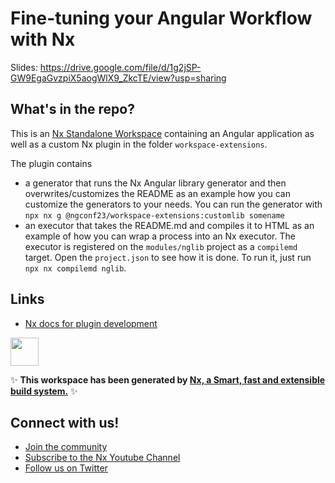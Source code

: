 # Fine-tuning your Angular Workflow with Nx

Slides: https://drive.google.com/file/d/1g2jSP-GW9EgaGvzpiX5aogWlX9_ZkcTE/view?usp=sharing

## What's in the repo?

This is an [Nx Standalone Workspace](https://nx.dev/concepts/integrated-vs-package-based) containing an Angular application as well as a custom Nx plugin in the folder `workspace-extensions`.

The plugin contains

- a generator that runs the Nx Angular library generator and then overwrites/customizes the README as an example how you can customize the generators to your needs. You can run the generator with `npx nx g @ngconf23/workspace-extensions:customlib somename`
- an executor that takes the README.md and compiles it to HTML as an example of how you can wrap a process into an Nx executor. The executor is registered on the `modules/nglib` project as a `compilemd` target. Open the `project.json` to see how it is done. To run it, just run `npx nx compilemd nglib`.

## Links

- [Nx docs for plugin development](https://nx.dev/plugins/intro/getting-started)

<a alt="Nx logo" href="https://nx.dev" target="_blank" rel="noreferrer"><img src="https://raw.githubusercontent.com/nrwl/nx/master/images/nx-logo.png" width="45"></a>

✨ **This workspace has been generated by [Nx, a Smart, fast and extensible build system.](https://nx.dev)** ✨

## Connect with us!

- [Join the community](https://nx.dev/community)
- [Subscribe to the Nx Youtube Channel](https://www.youtube.com/@nxdevtools)
- [Follow us on Twitter](https://twitter.com/nxdevtools)
